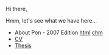 Hi there,

Hmm, let's see what we have here...

 - About Pon - 2007 Edition [html](./AboutPon2007/) [chm](./public/AboutPon2007.chm)
 - [CV](./public/cv/)
 - [Thesis](./public/20120529_thesis/)

